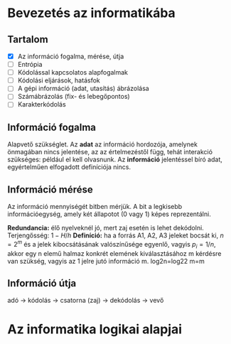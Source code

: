 # Bevezetés az informatikába

## Tartalom
- [x] Az információ fogalma, mérése, útja
- [ ] Entrópia
- [ ] Kódolással kapcsolatos alapfogalmak
- [ ] Kódolási eljárások, hatásfok
- [ ] A gépi információ (adat, utasítás) ábrázolása
- [ ] Számábrázolás (fix- és lebegőpontos)
- [ ] Karakterkódolás

## Információ fogalma
Alapvető szükséglet. Az **adat** az információ hordozója, amelynek önmagában nincs jelentése, az az értelmezéstől függ, tehát interakció szükséges: például el kell olvasnunk. Az **információ** jelentéssel bíró adat, egyértelműen elfogadott definíciója nincs.

## Információ mérése
Az információ mennyiségét bitben mérjük. A bit a legkisebb információegység, amely két állapotot (0 vagy 1) képes reprezentálni.

**Redundancia:** élő nyelveknél jó, mert zaj esetén is lehet dekódolni. Terjengősség: $1-H/h$
**Definíció:** ha a forrás A1, A2, A3 jeleket bocsát ki, $n=2^m$ és a jelek kibocsátásának valószínűsége
egyenlő, vagyis $p_i=1/n$, akkor egy n elemű halmaz konkrét elemének kiválasztásához m
kérdésre van szükség, vagyis az 1 jelre jutó információ m. log2n=log22
m=m

## Információ útja 
adó -> kódolás -> csatorna (zaj) -> dekódolás -> vevő


# Az informatika logikai alapjai